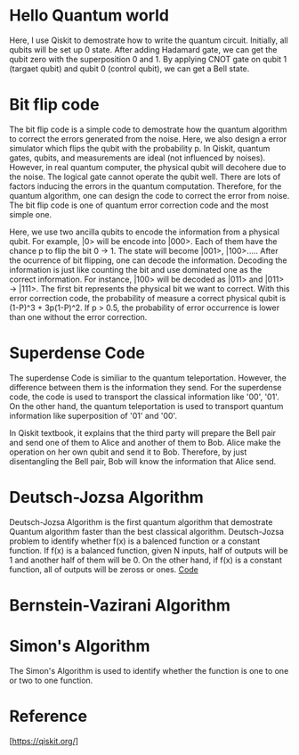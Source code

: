 # Hello Quantum world
Here, I use Qiskit to demostrate how to write the quantum circuit. Initially, all qubits will be set up 0 state. After adding  Hadamard gate, we can get the qubit zero with the superposition 0 and 1. By applying CNOT gate on qubit 1 (targaet qubit) and qubit 0 (control qubit), we can get a Bell state.

# Bit flip code
The bit flip code is a simple code to demostrate how the quantum algorithm to correct the errors generated from the noise. Here, we also design a error simulator which flips the qubit with the probability p. In Qiskit, quantum gates, qubits, and measurements are ideal (not influenced by noises). However, in real quantum computer, the physical qubit will decohere due to the noise. The logical gate cannot operate the qubit well. There are lots of factors inducing the errors in the quantum computation. Therefore, for the quantum algorithm, one can design the code to correct the error from noise. The bit flip code is one of quantum error correction code and the most simple one. 

Here, we use two ancilla qubits to encode the information from a physical qubit. For example, |0> will be encode into |000>. Each of them have the chance p to flip the bit 0 -> 1. The state will become |001>, |100>..... After the ocurrence of bit flipping, one can decode the information. Decoding the information is just like counting the bit and use dominated one as the  correct information. For instance,  |100> will be decoded as |011> and |011> -> |111>. The first bit represents the physical bit we want to correct. With this error correction code, the probability of measure a correct physical qubit is (1-P)^3 + 3p(1-P)^2. If p > 0.5, the probability of error occurrence is lower than one without the error correction.  

# Superdense Code
The superdense Code is similiar to the quantum teleportation. However, the difference between them is the information they send. For the superdense code, the code is used to transport the classical information like '00', '01'. On the other hand, the quantum teleportation is used to transport quantum information like superposition of '01' and '00'. 

In Qiskit textbook, it explains that the third party will prepare the Bell pair and send one of them to Alice and another of them to Bob. Alice make the operation on her own qubit and send it to Bob. Therefore, by just disentangling the Bell pair, Bob will know the information that Alice send.    

# Deutsch-Jozsa Algorithm
Deutsch-Jozsa Algorithm is the first quantum algorithm that demostrate Quantum algorithm faster than the best classical algorithm. Deutsch-Jozsa problem to identify whether f(x) is a balenced function or a constant function. If f(x) is a balanced function, given N inputs, half of outputs will be 1 and another half of them will be 0. On the other hand, if f(x) is a constant function, all of outputs will be zeross or ones. [Code](https://github.com/ichen17/Learning-Qiskit/blob/main/Deutsch-Jozsa%20algorithm.ipynb)

# Bernstein-Vazirani Algorithm

# Simon's Algorithm
The Simon's Algorithm is used to identify whether the function is one to one or two to one function. 

# Reference

[https://qiskit.org/]
